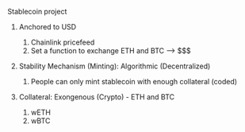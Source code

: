 Stablecoin project

1. Anchored to USD 
    1. Chainlink pricefeed
    2. Set a function to exchange ETH and BTC --> $$$

2. Stability Mechanism (Minting): Algorithmic (Decentralized)
    1. People can only mint stablecoin with enough collateral (coded)
    
3. Collateral: Exongenous (Crypto) - ETH and BTC
    1. wETH
    2. wBTC


